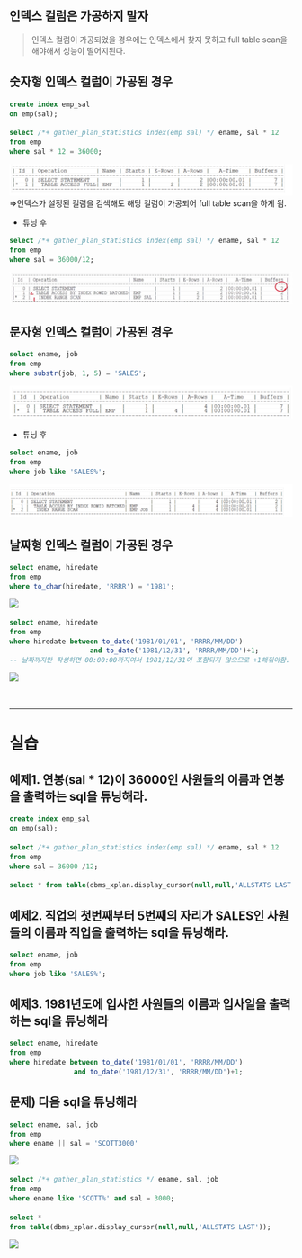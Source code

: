 ## 인덱스 컬럼은 가공하지 말자

>인덱스 컬럼이 가공되었을 경우에는 인덱스에서 찾지 못하고 full table scan을 해야해서 성능이 떨어지된다.

## 숫자형 인덱스 컬럼이 가공된 경우

```sql
create index emp_sal
on emp(sal);

select /*+ gather_plan_statistics index(emp sal) */ ename, sal * 12
from emp
where sal * 12 = 36000;
```
![](🗂️sql/oracle/img/sql_tuning20/chapter4/4-1.png)
⇒인덱스가 설정된 컬럼을 검색해도 해당 컬럼이 가공되어 full table scan을 하게 됨.

- 튜닝 후
```sql
select /*+ gather_plan_statistics index(emp sal) */ ename, sal * 12
from emp
where sal = 36000/12;
```
![](🗂️sql/oracle/img/sql_tuning20/chapter4/4-2.png)


## 문자형 인덱스 컬럼이 가공된 경우

```sql
select ename, job
from emp
where substr(job, 1, 5) = 'SALES';
```
![](🗂️sql/oracle/img/sql_tuning20/chapter4/4-3.png)

- 튜닝 후
```sql
select ename, job
from emp
where job like 'SALES%';
```
![](🗂️sql/oracle/img/sql_tuning20/chapter4/4-4.png)


## 날짜형 인덱스 컬럼이 가공된 경우

```sql
select ename, hiredate
from emp
where to_char(hiredate, 'RRRR') = '1981';
```
![](4-5.png)

```sql
select ename, hiredate
from emp
where hiredate between to_date('1981/01/01', 'RRRR/MM/DD')
					and to_date('1981/12/31', 'RRRR/MM/DD')+1;
-- 날짜까지만 작성하면 00:00:00까지여서 1981/12/31이 포함되지 않으므로 +1해줘야함.
```
![](4-6.png)

<br>

---
# 실습

## 예제1. 연봉(sal * 12)이 36000인 사원들의 이름과 연봉을 출력하는 sql을 튜닝해라.

```sql
create index emp_sal
on emp(sal);

select /*+ gather_plan_statistics index(emp sal) */ ename, sal * 12
from emp
where sal = 36000 /12;

select * from table(dbms_xplan.display_cursor(null,null,'ALLSTATS LAST'));
```


## 예제2. 직업의 첫번째부터 5번째의 자리가 SALES인 사원들의 이름과 직업을 출력하는 sql을 튜닝해라.

```sql
select ename, job
from emp
where job like 'SALES%';
```


## 예제3. 1981년도에 입사한 사원들의 이름과 입사일을 출력하는 sql을 튜닝해라

```sql
select ename, hiredate
from emp
where hiredate between to_date('1981/01/01', 'RRRR/MM/DD')
				and to_date('1981/12/31', 'RRRR/MM/DD')+1;
```


## 문제) 다음 sql을 튜닝해라

```sql
select ename, sal, job
from emp
where ename || sal = 'SCOTT3000'
```
![](4-7.png)


```sql
select /*+ gather_plan_statistics */ ename, sal, job
from emp
where ename like 'SCOTT%' and sal = 3000;

select * 
from table(dbms_xplan.display_cursor(null,null,'ALLSTATS LAST'));
```
![](4-8.png)


